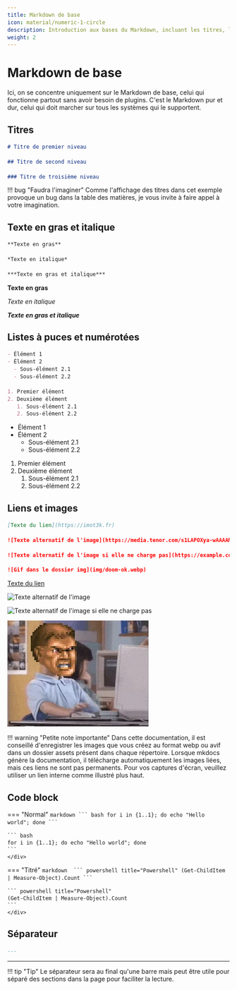 ```yaml
---
title: Markdown de base
icon: material/numeric-1-circle
description: Introduction aux bases du Markdown, incluant les titres, le texte en gras et italique, ainsi que les listes à puces et numérotées, sans nécessiter de plugins.
weight: 2
---
```


# Markdown de base
Ici, on se concentre uniquement sur le Markdown de base, celui qui fonctionne partout sans avoir besoin de plugins. C'est le Markdown pur et dur, celui qui doit marcher sur tous les systèmes qui le supportent.

## Titres 
```markdown
# Titre de premier niveau

## Titre de second niveau

### Titre de troisième niveau
```
<div class="result" markdown>

!!! bug "Faudra l'imaginer"
    Comme l'affichage des titres dans cet exemple provoque un bug dans la table des matières, je vous invite à faire appel à votre imagination.
</div>

## Texte en gras et italique
```markdown
**Texte en gras**

*Texte en italique*

***Texte en gras et italique***
```
<div class="result" markdown>

**Texte en gras**

*Texte en italique*

***Texte en gras et italique***
</div>


## Listes à puces et numérotées
```markdown
- Élément 1
- Élément 2
  - Sous-élément 2.1
  - Sous-élément 2.2

1. Premier élément
2. Deuxième élément
   1. Sous-élément 2.1
   2. Sous-élément 2.2
```
<div class="result" markdown>

- Élément 1
- Élément 2
    - Sous-élément 2.1
    - Sous-élément 2.2

1. Premier élément
2. Deuxième élément
    1. Sous-élément 2.1
    2. Sous-élément 2.2
</div>

## Liens et images
```markdown
[Texte du lien](https://imot3k.fr)

![Texte alternatif de l'image](https://media.tenor.com/s1LAPOXya-wAAAAM/internet-bravo.gif)

![Texte alternatif de l'image si elle ne charge pas](https://example.com/example.png)

![Gif dans le dossier img](img/doom-ok.webp)
```
<div class="result" markdown>

[Texte du lien](https://imot3k.fr)

![Texte alternatif de l'image](https://media.tenor.com/s1LAPOXya-wAAAAM/internet-bravo.gif)

![Texte alternatif de l'image si elle ne charge pas](https://example.com/example.png)

![Gif dans le dossier img](../img/doom-ok.webp)

!!! warning "Petite note importante"
    Dans cette documentation, il est conseillé d'enregistrer les images que vous créez au format webp ou avif dans un dossier assets présent dans chaque répertoire. Lorsque mkdocs génère la documentation, il télécharge automatiquement les images liées, mais ces liens ne sont pas permanents. Pour vos captures d'écran, veuillez utiliser un lien interne comme illustré plus haut.

</div>

## Code block
=== "Normal"
    ````markdown
    ``` bash
    for i in {1..1}; do echo "Hello world"; done
    ```
    ````
    <div class="result" markdown>

    ``` bash
    for i in {1..1}; do echo "Hello world"; done
    ```
    </div>

=== "Titré"
    ````markdown 
    ``` powershell title="Powershell"
    (Get-ChildItem | Measure-Object).Count
    ```
    ````
    <div class="result" markdown>

    ``` powershell title="Powershell"
    (Get-ChildItem | Measure-Object).Count
    ```
    </div>

## Séparateur
```markdown
---
```
<div class="result" markdown>

---

!!! tip "Tip"
    Le séparateur sera au final qu'une barre mais peut être utile pour séparé des sections dans la page pour faciliter la lecture.
</div>
